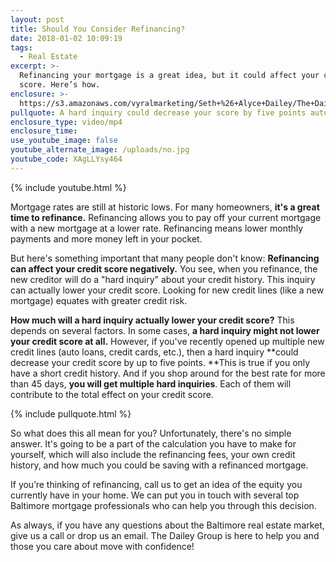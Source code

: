 ```yaml
---
layout: post
title: Should You Consider Refinancing?
date: 2018-01-02 10:09:19
tags:
  - Real Estate
excerpt: >-
  Refinancing your mortgage is a great idea, but it could affect your credit
  score. Here’s how.
enclosure: >-
  https://s3.amazonaws.com/vyralmarketing/Seth+%26+Alyce+Dailey/The+Dailey+Group-+Should+You+Consider+Refinancing%253F.mp4
pullquote: A hard inquiry could decrease your score by five points automatically.
enclosure_type: video/mp4
enclosure_time:
use_youtube_image: false
youtube_alternate_image: /uploads/no.jpg
youtube_code: XAgLLYsy464
---
```



{% include youtube.html %}

Mortgage rates are still at historic lows. For many homeowners, **it's a great time to refinance.** Refinancing allows you to pay off your current mortgage with a new mortgage at a lower rate. Refinancing means lower monthly payments and more money left in your pocket.

But here's something important that many people don't know: **Refinancing can affect your credit score negatively.** You see, when you refinance, the new creditor will do a "hard inquiry" about your credit history. This inquiry can actually lower your credit score. Looking for new credit lines (like a new mortgage) equates with greater credit risk.

**How much will a hard inquiry actually lower your credit score?** This depends on several factors. In some cases, **a hard inquiry might not lower your credit score at all.** However, if you've recently opened up multiple new credit lines (auto loans, credit cards, etc.), then a hard inquiry **could decrease your credit score by up to five points.&nbsp;**This is true if you only have a short credit history. And if you shop around for the best rate for more than 45 days, **you will get multiple hard inquiries**. Each of them will contribute to the total effect on your credit score.

{% include pullquote.html %}

So what does this all mean for you? Unfortunately, there's no simple answer. It's going to be a part of the calculation you have to make for yourself, which will also include the refinancing fees, your own credit history, and how much you could be saving with a refinanced mortgage.

If you’re thinking of refinancing, call us to get an idea of the equity you currently have in your home. We can put you in touch with several top Baltimore mortgage professionals who can help you through this decision.

As always, if you have any questions about the Baltimore real estate market, give us a call or drop us an email. The Dailey Group is here to help you and those you care about move with confidence!